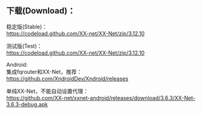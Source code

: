 
## 下载(Download)：
稳定版(Stable)：  
https://codeload.github.com/XX-net/XX-Net/zip/3.12.10


测试版(Test)：  
https://codeload.github.com/XX-net/XX-Net/zip/3.12.10


Android:  
集成fqrouter和XX-Net，推荐：  
https://github.com/XndroidDev/Xndroid/releases

单纯XX-Net，不能自动设置代理：    
https://github.com/XX-net/xxnet-android/releases/download/3.6.3/XX-Net-3.6.3-debug.apk
